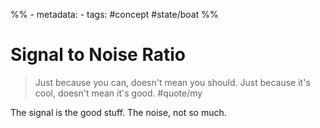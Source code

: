 %% - metadata:
	- tags: #concept #state/boat %% 
# Signal to Noise Ratio
> Just because you can, doesn't mean you should. 
> Just because it's cool, doesn't mean it's good. #quote/my 

The signal is the good stuff. The noise, not so much.